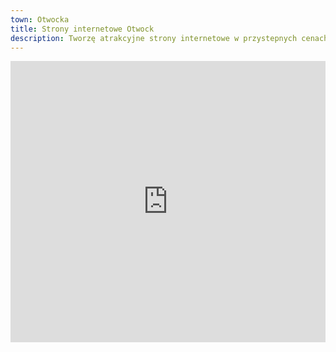 ```yaml
---
town: Otwocka
title: Strony internetowe Otwock
description: Tworzę atrakcyjne strony internetowe w przystepnych cenach dla firm z Otwocka. Zadzwoń do mnie +48 788 660 190
---
```


<iframe src="https://www.google.com/maps/embed?pb=!1m18!1m12!1m3!1d39199.85512915797!2d21.248288257462356!3d52.11629352712944!2m3!1f0!2f0!3f0!3m2!1i1024!2i768!4f13.1!3m3!1m2!1s0x47192a836e8ad023%3A0x7b0be42e2eea86c4!2sOtwock!5e0!3m2!1spl!2spl!4v1682841418702!5m2!1spl!2spl" width="100%" height="450" style="border:0;" allowfullscreen="" loading="lazy" referrerpolicy="no-referrer-when-downgrade"></iframe>
